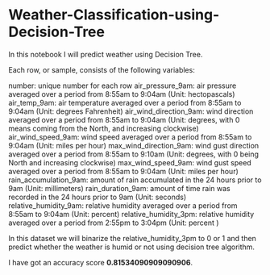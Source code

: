 # Weather-Classification-using-Decision-Tree
In this notebook I will predict weather using Decision Tree.

Each row, or sample, consists of the following variables:

number: unique number for each row
air_pressure_9am: air pressure averaged over a period from 8:55am to 9:04am (Unit: hectopascals)
air_temp_9am: air temperature averaged over a period from 8:55am to 9:04am (Unit: degrees Fahrenheit)
air_wind_direction_9am: wind direction averaged over a period from 8:55am to 9:04am (Unit: degrees, with 0 means coming from the North, and increasing clockwise)
air_wind_speed_9am: wind speed averaged over a period from 8:55am to 9:04am (Unit: miles per hour)
max_wind_direction_9am: wind gust direction averaged over a period from 8:55am to 9:10am (Unit: degrees, with 0 being North and increasing clockwise)
max_wind_speed_9am: wind gust speed averaged over a period from 8:55am to 9:04am (Unit: miles per hour)
rain_accumulation_9am: amount of rain accumulated in the 24 hours prior to 9am (Unit: millimeters)
rain_duration_9am: amount of time rain was recorded in the 24 hours prior to 9am (Unit: seconds)
relative_humidity_9am: relative humidity averaged over a period from 8:55am to 9:04am (Unit: percent)
relative_humidity_3pm: relative humidity averaged over a period from 2:55pm to 3:04pm (Unit: percent )

In this dataset we will binarize the relative_humidity_3pm to 0 or 1 and then predict whether the weather is humid or not using decision tree algorithm.

I have got an accuracy score **0.81534090909090906**.
